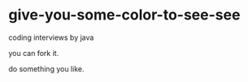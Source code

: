 # give-you-some-color-to-see-see
coding interviews by java

you can fork it.

do something you like.
